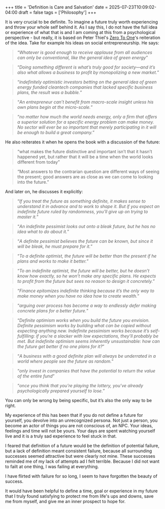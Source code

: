 +++
title = 'Definition is Care and Salvation'
date = 2025-07-23T10:09:02-04:00
draft = false
tags = ['Philosophy']
+++


It is very crucial to be definite. To imagine a future truly worth experiencing and throw your whole self behind it. As I say this, I do not have the full idea or experience of what that is and I am coming at this from a psychological perspective - but really, it is based on Peter Thiel's [Zero To One](https://www.google.com/search?gs_ssp=eJzj4tbP1TcwNCyzLCtLMmD0EizJyEzNUahKLcpXKMlXyM9LBQCgHApX&q=thiel+zero+to+one&oq=thiel+ze&gs_lcrp=EgZjaHJvbWUqBwgBEC4YgAQyCggAEAAY4wIYgAQyBwgBEC4YgAQyBggCEEUYOTIHCAMQABiABDIICAQQABgWGB4yCAgFEAAYFhgeMggIBhAAGBYYHjIICAcQABgWGB4yCggIEAAYChgWGB4yCAgJEAAYFhge0gEIMjI4OWowajeoAgCwAgA&sourceid=chrome&ie=UTF-8)'s reiteration of the idea. Take for example his ideas on social entrepreneurship. He says:
  > “*Whatever is good enough to receive applause from all audiences can only be conventional, like the general idea of green energy*” 

  > “*Doing something different is what’s truly good for society—and it’s also what allows a business to profit by monopolizing a new market.*”

  > “*indefinitely optimistic investors betting on the general idea of green energy funded cleantech companies that lacked specific business  plans, the result was a bubble.*”

  >“*An entrepreneur can’t benefit from macro-scale insight unless his own plans begin at the micro-scale.*” 

  >“*no matter how much the world needs energy, only a firm that offers a superior solution for a specific energy problem can make money. No sector will ever be so important that merely participating in it will be enough to build a great company.*”
  
He also reiterates it when he opens the book with a discussion of the future:

  >“what makes the future distinctive and important isn’t that it hasn’t happened yet, but rather that it will be a time when the world looks different from today”

  > “Most answers to the contrarian question are different ways of seeing the present; good answers are as close as we can come to looking into the future.”

And later on, he discusses it explicitly:
 >“*If you treat the future as something definite, it makes sense to understand it in advance and to work to shape it. But if you expect an indefinite future ruled by randomness, you’ll give up on trying to master it.*”

 >“*An indefinite pessimist looks out onto a bleak future, but he has no idea what to do about it.*”

 >“*A definite pessimist believes the future can be known, but since it will be bleak, he must prepare for it.*”

 >“*To a definite optimist, the future will be better than the present if he plans and works to make it better.*”

 >“*To an indefinite optimist, the future will be better, but he doesn’t know how exactly, so he won’t make any specific plans. He expects to profit from the future but sees no reason to design it concretely.*”

 >“*Finance epitomizes indefinite thinking because it’s the only way to make money when you have no idea how to create wealth.*”

 >“*arguing over process has become a way to endlessly defer making concrete plans for a better future.*”

 >“*Definite optimism works when you build the future you envision. Definite pessimism works by building what can be copied without expecting anything new. Indefinite pessimism works because it’s self-fulfilling: if you’re a slacker with low expectations, they’ll probably be met. But indefinite optimism seems inherently unsustainable: how can the future get better if no one plans for it?*”

 >“*A business with a good definite plan will always be underrated in a world where people see the future as random.*”

 >“*only invest in companies that have the potential to return the value of the entire fund*”

 >“*once you think that you’re playing the lottery, you’ve already psychologically prepared yourself to lose.*”

You can only be wrong by being specific, but it’s also the only way to be right.  

My experience of this has been that if you do not define a future for yourself, you devolve into an unrecognized persona. Not just a person, you become an actor of things you are not conscious of, an NPC. Your ideas, feelings and time will not be yours. Your days are spent watching yourself live and it is a truly sad experience to feel stuck in that. 

I feared that definition of a future would be the definition of potential failure, but a lack of definition meant consistent failure, because all surrounding successes seemed attractive but were clearly not mine. These successes reminded me of my lack of attempts ad I felt terrible. Because I did not want to failt at one thing, I was failing at everything. 

I have flirted with failure for so long, I seem to have forgotten the beauty of success.

It would have been helpful to define a time, goal or experience in my future that I truly found satisfying to protect me from life's ups and downs, save me from myself, and give me an inner prospect to hope for.

